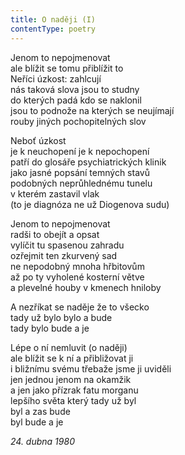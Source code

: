 ```yaml
---
title: O naději (I)
contentType: poetry
---
```


<section>

Jenom to nepojmenovat  
ale blížit se tomu přiblížit to  
Neříci úzkost: zahlcují  
nás taková slova jsou to studny  
do kterých padá kdo se naklonil  
jsou to podnože na kterých se neujímají  
rouby jiných pochopitelných slov

Neboť úzkost  
je k neuchopení je k nepochopení  
patří do glosáře psychiatrických klinik  
jako jasné popsání temných stavů  
podobných neprůhlednému tunelu  
v kterém zastavil vlak  
(to je diagnóza ne už Diogenova sudu)

Jenom to nepojmenovat  
radši to obejít a opsat  
vylíčit tu spasenou zahradu  
ozřejmit ten zkurvený sad  
ne nepodobný mnoha hřbitovům  
až po ty vyholené kosterní větve  
a plevelné houby v kmenech hniloby

A nezříkat se naděje že to všecko  
tady už bylo bylo a bude  
tady bylo bude a je

Lépe o ní nemluvit (o naději)  
ale blížit se k ní a přibližovat ji  
i bližnímu svému třebaže jsme ji uviděli  
jen jednou jenom na okamžik  
a jen jako přízrak fatu morganu  
lepšího světa který tady už byl  
byl a zas bude  
byl bude a je

_24\. dubna 1980_

</section>
